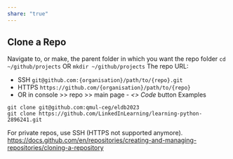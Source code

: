 ```yaml
---
share: "true"
---
```

## Clone a Repo
Navigate to, or make, the parent folder in which you want the repo folder 
`cd ~/github/projects` OR `mkdir ~/github/projects`
The repo URL:
- SSH `git@github.com:{organisation}/path/to/{repo}.git`
- HTTPS `https://github.com/{organisation}/path/to/{repo}`
- OR in console >> repo >> main page -  *<> Code* button
Examples
```
git clone git@github.com:qmul-ceg/eldb2023
git clone https://github.com/LinkedInLearning/learning-python-2896241.git
```
For private repos, use SSH (HTTPS not supported anymore).
https://docs.github.com/en/repositories/creating-and-managing-repositories/cloning-a-repository

